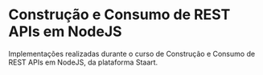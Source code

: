 # Construção e Consumo de REST APIs em NodeJS

Implementações realizadas durante o curso de Construção e Consumo de REST APIs em NodeJS, da plataforma Staart.
